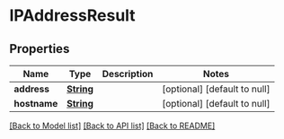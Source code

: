 # IPAddressResult
## Properties

Name | Type | Description | Notes
------------ | ------------- | ------------- | -------------
**address** | [**String**](string) |  | [optional] [default to null]
**hostname** | [**String**](string) |  | [optional] [default to null]

[[Back to Model list]](../README#documentation-for-models) [[Back to API list]](../README#documentation-for-api-endpoints) [[Back to README]](../README)

